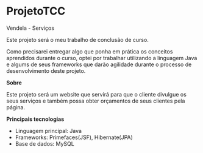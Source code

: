 # ProjetoTCC
Vendela - Serviços

Este projeto será o meu trabalho de conclusão de curso.

Como precisarei entregar algo que ponha em prática os conceitos aprendidos durante o curso, optei por trabalhar utilizando a linguagem Java e algums de seus frameworks que darão agilidade durante o processo de desenvolvimento deste projeto. 

**Sobre**

Este projeto será um website que servirá para que o cliente divulgue os seus serviços e também possa obter orçamentos de seus clientes pela página.

**Principais tecnologias**

- Linguagem principal: Java
- Frameworks: Primefaces(JSF), Hibernate(JPA) 
- Base de dados: MySQL
